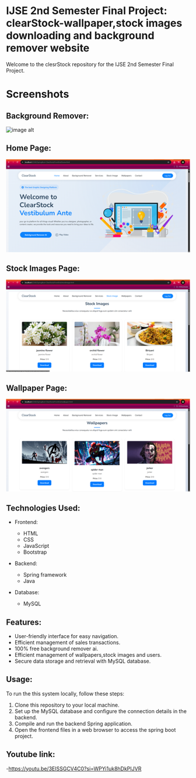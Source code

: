 
# IJSE 2nd Semester Final Project: clearStock-wallpaper,stock images downloading and background remover website

Welcome to the clesrStock repository for the IJSE 2nd Semester Final Project.

# Screenshots

## Background Remover:
![image alt](https://github.com/vinilvidushanka/Image-background-remover/blob/c24396e417ef6773d48d3e19cd4bb20611060c2f/Screenshot%20(87).png)
## Home Page:
![image alt](https://github.com/vinilvidushanka/Spring-boot---ClearStock/blob/1766eb8b4e10d21302e2708e900f6f1a99259198/FrontEnd/assets/img/homr/Screenshot%20(91).png)
## Stock Images Page:
![image alt](https://github.com/vinilvidushanka/Spring-boot---ClearStock/blob/1766eb8b4e10d21302e2708e900f6f1a99259198/FrontEnd/assets/img/homr/Screenshot%20(89).png)
## Wallpaper Page:
![image alt](https://github.com/vinilvidushanka/Spring-boot---ClearStock/blob/e19f88b7219fe481720c935d991166dc6fc84e43/FrontEnd/assets/img/homr/Screenshot%20(92).png)


## Technologies Used:

- Frontend:
    - HTML
    - CSS
    - JavaScript
    - Bootstrap

- Backend:
    - Spring framework
    - Java

- Database:
    - MySQL

## Features:

- User-friendly interface for easy navigation.
- Efficient management of sales transactions.
- 100% free background remover ai.
- Efficient management of wallpapers,stock images and users.
- Secure data storage and retrieval with MySQL database.

## Usage:

To run the this system locally, follow these steps:

1. Clone this repository to your local machine.
2. Set up the MySQL database and configure the connection details in the backend.
3. Compile and run the backend Spring application.
4. Open the frontend files in a web browser to access the spring boot project.

## Youtube link:

-https://youtu.be/3EISSGCV4C0?si=WPYi1uk8hDkPIJVR

